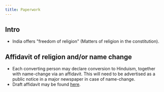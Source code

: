 ```yaml
---
title: Paperwork
---
```


## Intro
- India offers "freedom of religion" (Matters of religion in the constitution).

## Affidavit of religion and/or name change
- Each converting person may declare conversion to Hinduism, together with name-change via an affidavit. This will need to be advertised as a public notice in a major newspaper in case of name-change.
- Draft affidavit may be found [here](insert_link).